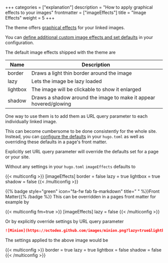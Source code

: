 +++
categories = ["explanation"]
description = "How to apply graphical effects to your images"
frontmatter = ["imageEffects"]
title = "Image Effects"
weight = 5
+++

The theme offers [graphical effects](authoring/markdown#image-effects) for your linked images.

You can [define additional custom image effects and set defaults](configuration/customization/imageeffects) in your configuration.

The default image effects shipped with the theme are

| Name     | Description                                                       |
| -------- | ----------------------------------------------------------------- |
| border   | Draws a light thin border around the image                        |
| lazy     | Lets the image be lazy loaded                                     |
| lightbox | The image will be clickable to show it enlarged                   |
| shadow   | Draws a shadow around the image to make it appear hovered/glowing |

One way to use them is to add them as URL query parameter to each individually linked image.

This can become cumbersome to be done consistently for the whole site. Instead, you can [configure the defaults](configuration/customization/imageeffects) in your `hugo.toml` as well as overriding these defaults in a page's front matter.

Explicitly set URL query parameter will override the defaults set for a page or your site.

Without any settings in your `hugo.toml` `imageEffects` defaults to

{{< multiconfig >}}
[imageEffects]
  border = false
  lazy = true
  lightbox = true
  shadow = false
{{< /multiconfig >}}

{{% badge style="green" icon="fa-fw fab fa-markdown" title=" " %}}Front Matter{{% /badge %}} This can be overridden in a pages front matter for example by

{{< multiconfig fm=true >}}
[imageEffects]
  lazy = false
{{< /multiconfig >}}

Or by explicitly override settings by URL query parameter

````md {title="URL"}
![Minion](https://octodex.github.com/images/minion.png?lazy=true&lightbox=false)
````

The settings applied to the above image would be

{{< multiconfig >}}
border = true
lazy = true
lightbox = false
shadow = false
{{< /multiconfig >}}
